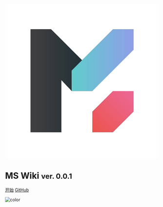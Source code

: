 ![logo](_media/logo.png ':size=10%')

# **MS Wiki** <small>ver. 0.0.1</small>

[开始](#main)
[GitHub](https://github.com/HibikiDayo/MSWiki/)

![color](#F0F0F0)